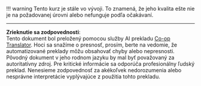 <!--
CO_OP_TRANSLATOR_METADATA:
{
  "original_hash": "2181120061f61c60bf4595e71174e406",
  "translation_date": "2025-10-20T18:32:16+00:00",
  "source_file": "docs/includes/disclaimer.md",
  "language_code": "sk"
}
-->
!!! warning
    Tento kurz je stále vo vývoji. To znamená, že jeho kvalita ešte nie je na požadovanej úrovni alebo nefunguje podľa očakávaní.

---

**Zrieknutie sa zodpovednosti**:  
Tento dokument bol preložený pomocou služby AI prekladu [Co-op Translator](https://github.com/Azure/co-op-translator). Hoci sa snažíme o presnosť, prosím, berte na vedomie, že automatizované preklady môžu obsahovať chyby alebo nepresnosti. Pôvodný dokument v jeho rodnom jazyku by mal byť považovaný za autoritatívny zdroj. Pre kritické informácie sa odporúča profesionálny ľudský preklad. Nenesieme zodpovednosť za akékoľvek nedorozumenia alebo nesprávne interpretácie vyplývajúce z použitia tohto prekladu.